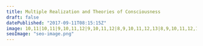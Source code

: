 ```yaml
---
title: Multiple Realization and Theories of Consciousness
draft: false
datePublished: "2017-09-11T08:15:15Z"
image: 10,11|10,11|9,10,11,12|9,10,11,12|8,9,10,11,12,13|8,9,10,11,12,13|7,8,9,10,11,12,13,14|7,8,9,10,11,12,13,14|6,7,8,9,10,11,12,13,14,15|6,7,8,9,10,11,12,13,14,15|5,6,7,8,9,10,11,12,13,14,15,16|5,6,7,8,9,10,11,12,13,14,15,16|4,5,6,7,8,9,10,11,12,13,14,15,16,17|4,5,6,7,8,9,10,11,12,13,14,15,16,17|4,5,7,8,9,10,11,12,13,14,15,16,17|4,5,8,9,10,11,12,13,14,15,16,17|5,6,9,10,11,12,13,14,15,16|5,6,7,10,11,12,13,14,15,16|6,7,8,9,10,11,12,13,14,15|8,9,10,11,12,13
seoImage: "seo-image.png"
---
```


